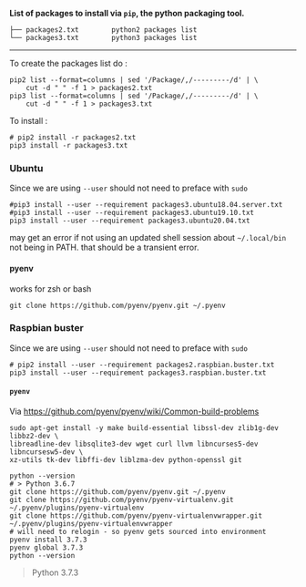 **List of packages to install via `pip`, the python packaging tool.**

```
├── packages2.txt        python2 packages list
└── packages3.txt        python3 packages list
```

---

To create the packages list do :

```
pip2 list --format=columns | sed '/Package/,/---------/d' | \
    cut -d " " -f 1 > packages2.txt
pip3 list --format=columns | sed '/Package/,/---------/d' | \
    cut -d " " -f 1 > packages3.txt
```

To install :

```
# pip2 install -r packages2.txt
pip3 install -r packages3.txt
```

### Ubuntu

Since we are using `--user` should not need to preface with `sudo`

```shell
#pip3 install --user --requirement packages3.ubuntu18.04.server.txt
#pip3 install --user --requirement packages3.ubuntu19.10.txt
pip3 install --user --requirement packages3.ubuntu20.04.txt
```

may get an error if not using an updated shell session about `~/.local/bin` not being in PATH. that should be a transient error.

#### pyenv

works for zsh or bash

```
git clone https://github.com/pyenv/pyenv.git ~/.pyenv
```


### Raspbian buster

Since we are using `--user` should not need to preface with `sudo`

```shell
# pip2 install --user --requirement packages2.raspbian.buster.txt
pip3 install --user --requirement packages3.raspbian.buster.txt
```

#### `pyenv`

Via https://github.com/pyenv/pyenv/wiki/Common-build-problems

```
sudo apt-get install -y make build-essential libssl-dev zlib1g-dev libbz2-dev \
libreadline-dev libsqlite3-dev wget curl llvm libncurses5-dev libncursesw5-dev \
xz-utils tk-dev libffi-dev liblzma-dev python-openssl git
```

```
python --version
# > Python 3.6.7
git clone https://github.com/pyenv/pyenv.git ~/.pyenv
git clone https://github.com/pyenv/pyenv-virtualenv.git ~/.pyenv/plugins/pyenv-virtualenv
git clone https://github.com/pyenv/pyenv-virtualenvwrapper.git ~/.pyenv/plugins/pyenv-virtualenvwrapper
# will need to relogin - so pyenv gets sourced into environment
pyenv install 3.7.3
pyenv global 3.7.3
python --version
```

> Python 3.7.3

